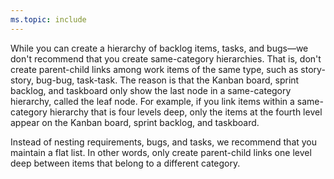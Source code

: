 ```yaml
---
ms.topic: include
---
```


While you can create a hierarchy of backlog items, tasks, and bugs&mdash;we don't recommend that you create same-category hierarchies. That is, don't create parent-child links among work items of the same type, such as story-story, bug-bug, task-task. The reason is that the Kanban board, sprint backlog, and taskboard only show the last node in a same-category hierarchy, called the leaf node. For example, if you link items within a same-category hierarchy that is four levels deep, only the items at the fourth level appear on the Kanban board, sprint backlog, and taskboard.  

Instead of nesting requirements, bugs, and tasks, we recommend that you maintain a flat list. In other words, only create parent-child links one level deep between items that belong to a different category. 